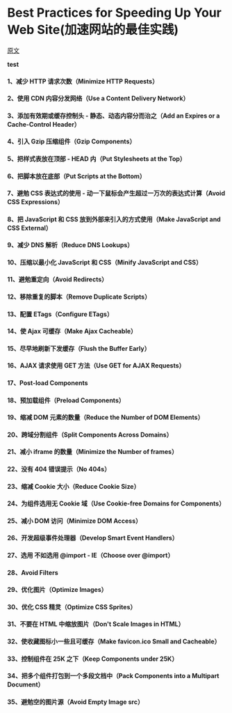 # Best Practices for Speeding Up Your Web Site(加速网站的最佳实践)
[原文](https://developer.yahoo.com/performance/rules.html?guccounter=2)

**test**

#### 1、减少 HTTP 请求次数（Minimize HTTP Requests）
#### 2、使用 CDN 内容分发网络（Use a Content Delivery Network）
#### 3、添加有效期或缓存控制头 - 静态、动态内容分而治之（Add an Expires or a Cache-Control Header）
#### 4、引入 Gzip 压缩组件（Gzip Components）
#### 5、把样式表放在顶部 - HEAD 内（Put Stylesheets at the Top）
#### 6、把脚本放在底部（Put Scripts at the Bottom）
#### 7、避勉 CSS 表达式的使用 - 动一下鼠标会产生超过一万次的表达式计算（Avoid CSS Expressions）
#### 8、把 JavaScript 和 CSS 放到外部来引入的方式使用（Make JavaScript and CSS External）
#### 9、减少 DNS 解析（Reduce DNS Lookups）
#### 10、压缩以最小化 JavaScript 和 CSS（Minify JavaScript and CSS）
#### 11、避勉重定向（Avoid Redirects）
#### 12、移除重复的脚本（Remove Duplicate Scripts）
#### 13、配置 ETags（Configure ETags）
#### 14、使 Ajax 可缓存（Make Ajax Cacheable）
#### 15、尽早地刷新下发缓存（Flush the Buffer Early）
#### 16、AJAX 请求使用 GET 方法（Use GET for AJAX Requests）
#### 17、Post-load Components
#### 18、预加载组件（Preload Components）
#### 19、缩减 DOM 元素的数量（Reduce the Number of DOM Elements）
#### 20、跨域分割组件（Split Components Across Domains）
#### 21、减小 iframe 的数量（Minimize the Number of frames）
#### 22、没有 404 错误提示（No 404s）
#### 23、缩减 Cookie 大小（Reduce Cookie Size）
#### 24、为组件选用无 Cookie 域（Use Cookie-free Domains for Components）
#### 25、减小 DOM 访问（Minimize DOM Access）
#### 26、开发超级事件处理器（Develop Smart Event Handlers）
#### 27、选用 <link> 不如选用 @import - IE（Choose <link> over @import）
#### 28、Avoid Filters
#### 29、优化图片（Optimize Images）
#### 30、优化 CSS 精灵（Optimize CSS Sprites）
#### 31、不要在 HTML 中缩放图片（Don't Scale Images in HTML）
#### 32、使收藏图标小一些且可缓存（Make favicon.ico Small and Cacheable）
#### 33、控制组件在 25K 之下（Keep Components under 25K）
#### 34、把多个组件打包到一个多段文档中（Pack Components into a Multipart Document）
#### 35、避勉空的图片源（Avoid Empty Image src）
#### 